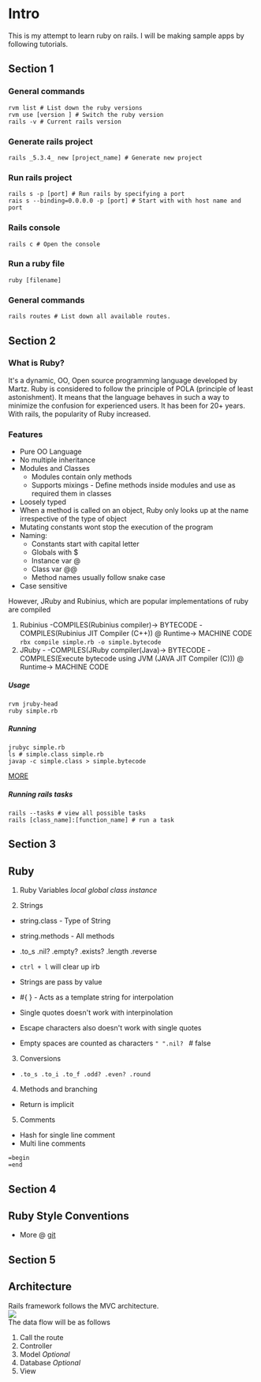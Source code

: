 # Intro

This is my attempt to learn ruby on rails. I will be making sample apps by following tutorials. 


## Section 1

### General commands
```
rvm list # List down the ruby versions
rvm use [version ] # Switch the ruby version
rails -v # Current rails version
```

### Generate rails project
```
rails _5.3.4_ new [project_name] # Generate new project 
```

### Run rails project
```
rails s -p [port] # Run rails by specifying a port
rais s --binding=0.0.0.0 -p [port] # Start with with host name and port
```

### Rails console
```
rails c # Open the console
```

### Run a ruby file
```
ruby [filename]
```

### General commands
```
rails routes # List down all available routes.
```

## Section 2

### What is Ruby? 

It's a dynamic, OO, Open source programming language developed by Martz. Ruby is considered to follow the principle of POLA (principle of least astonishment). It means that the language behaves in such a way to minimize the confusion for experienced users. It has been for 20+ years. With rails, the popularity of Ruby increased.

### Features
* Pure OO Language
* No multiple inheritance
* Modules and Classes 
  - Modules contain only methods 
  - Supports mixings - Define methods inside modules and use as required them in classes
* Loosely typed
 * When a method is called on an object, Ruby only looks up at the name irrespective of the type of object
* Mutating constants wont stop the execution of the program
* Naming:
  - Constants start with capital letter
  - Globals with $
  - Instance var @
  - Class var @@
  - Method names usually follow snake case
* Case sensitive

However, JRuby and Rubinius, which are popular implementations of ruby are compiled
1. Rubinius -COMPILES(Rubinius compiler)-> BYTECODE -COMPILES(Rubinius JIT Compiler (C++)) @ Runtime-> MACHINE CODE
`rbx compile simple.rb -o simple.bytecode`
2. JRuby - -COMPILES(JRuby compiler(Java)-> BYTECODE -COMPILES(Execute bytecode using JVM (JAVA JIT Compiler (C))) @ Runtime-> MACHINE CODE

##### Usage
```
rvm jruby-head
ruby simple.rb
```

##### Running
```
jrubyc simple.rb
ls # simple.class simple.rb
javap -c simple.class > simple.bytecode
```
[MORE](https://dzone.com/articles/ruby-inquiry-it-interpreted-or)

##### Running rails tasks
```
rails --tasks # view all possible tasks
rails [class_name]:[function_name] # run a task
```

## Section 3

Ruby
----

1. Ruby Variables
*local*
*global*
*class*
*instance*


2. Strings
* string.class - Type of String
* string.methods - All methods 
* .to_s .nil? .empty? .exists? .length .reverse 

* `ctrl + l` will clear up irb
* Strings are pass by value
*  #{ } - Acts as a template string for interpolation
* Single quotes doesn't work with interpinolation
* Escape characters also doesn't work with single quotes
* Empty spaces are counted as characters `" ".nil? ` # false

3. Conversions
*  `.to_s .to_i .to_f .odd? .even? .round`

4. Methods and branching
* Return is implicit

5. Comments
* Hash for single line comment
* Multi line comments
```
=begin
=end
```
## Section 4

Ruby Style Conventions
----------------------
* More @ [git](https://github.com/rubocop-hq/ruby-style-guide)

## Section 5

Architecture
------------
Rails framework follows the MVC architecture. 
<br>
<img src="http://ptgmedia.pearsoncmg.com/images/chap2_9780134077703/elementLinks/hartl_fig02-07_alt.jpg">
<br>
The data flow will be as follows
1. Call the route
2. Controller 
3. Model *Optional*
4. Database *Optional*
5. View
 
